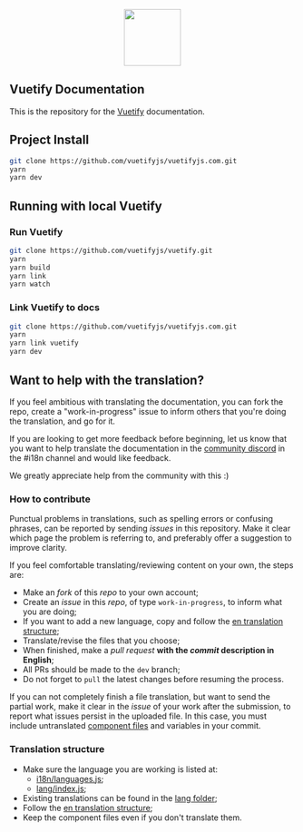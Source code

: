 <p align="center">
  <a href="https://vuetifyjs.com" target="_blank"><img width="100"src="https://vuetifyjs.com/static/doc-images/logo.svg"></a>
</p>

## Vuetify Documentation
<p>This is the repository for the <a href="https://vuetifyjs.com" target="_blank">Vuetify</a> documentation.</p>

## Project Install

``` bash
git clone https://github.com/vuetifyjs/vuetifyjs.com.git
yarn
yarn dev
```

## Running with local Vuetify

### Run Vuetify

``` bash
git clone https://github.com/vuetifyjs/vuetify.git
yarn
yarn build
yarn link
yarn watch
```

### Link Vuetify to docs

``` bash
git clone https://github.com/vuetifyjs/vuetifyjs.com.git
yarn
yarn link vuetify
yarn dev
```

## Want to help with the translation?

If you feel ambitious with translating the documentation, you can fork the repo, create a "work-in-progress" issue to inform others that you're doing the translation, and go for it.

If you are looking to get more feedback before beginning, let us know that you want to help translate the documentation in the [community discord](https://community.vuetifyjs.com/) in the #i18n channel and would like feedback.

We greatly appreciate help from the community with this :) 

### How to contribute

Punctual problems in translations, such as spelling errors or confusing phrases, can be reported by sending _issues_ in this repository. Make it clear which page the problem is referring to, and preferably offer a suggestion to improve clarity.

If you feel comfortable translating/reviewing content on your own, the steps are:

- Make an _fork_ of this _repo_ to your own account;
- Create an _issue_ in this _repo_, of type `work-in-progress`, to inform what you are doing;
- If you want to add a new language, copy and follow the [en translation structure](https://github.com/vuetifyjs/vuetifyjs.com/tree/master/lang/en);
- Translate/revise the files that you choose;
- When finished, make a _pull request_ **with the _commit_ description in English**;
- All PRs should be made to the `dev` branch;
- Do not forget to `pull` the latest changes before resuming the process.

If you can not completely finish a file translation, but want to send the partial work, make it clear in the _issue_ of your work after the submission, to report what issues persist in the uploaded file. In this case, you must include untranslated [component files](https://github.com/vuetifyjs/vuetifyjs.com/tree/master/lang/en/components) and variables in your commit.

### Translation structure

- Make sure the language you are working is listed at:
  - [i18n/languages.js](https://github.com/vuetifyjs/vuetifyjs.com/blob/master/i18n/languages.js);
  - [lang/index.js](https://github.com/vuetifyjs/vuetifyjs.com/blob/master/lang/index.js);
- Existing translations can be found in the [lang folder](https://github.com/vuetifyjs/vuetifyjs.com/tree/master/lang);
- Follow the [en translation structure](https://github.com/vuetifyjs/vuetifyjs.com/tree/master/lang/en);
- Keep the component files even if you don't translate them.
